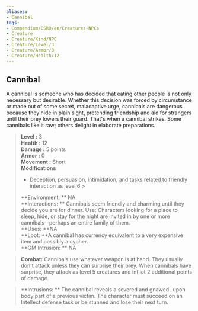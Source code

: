 ```yaml
---
aliases:
- Cannibal
tags:
- Compendium/CSRD/en/Creatures-NPCs
- Creature
- Creature/Kind/NPC
- Creature/Level/3
- Creature/Armor/0
- Creature/Health/12
---
```


  
## Cannibal  
A cannibal is someone who has decided that eating other people is not only necessary but desirable. Whether this decision was forced by circumstance or made out of some secret, maladaptive urge, cannibals are dangerous because they hide in plain sight, pretending friendship and aid for strangers until their prey lowers their guard. That's when a cannibal strikes. Some cannibals like it raw; others delight in elaborate preparations.  

  
> **Level :** 3  
> **Health :** 12  
> **Damage :** 5 points  
> **Armor :** 0  
> **Movement :** Short  
> **Modifications**  
>- Deception, persuasion, intimidation, and tasks related to friendly interaction as level 6 >
>  
> **Environment: ** NA  
> **Interactions: ** Cannibals seem friendly and charming until they decide you are for dinner. Use: Characters looking for a place to sleep, hide, or stay for the night are invited in by one or more cannibals--perhaps an entire family of them.  
> **Uses: **NA  
> **Loot: **A cannibal has currency equivalent to a very expensive item and possibly a cypher.  
> **GM Intrusion: ** NA  

> **Combat:** 
> Cannibals use whatever weapon is at hand. They usually don't attack unless they can surprise their prey. When cannibals have surprise, they attack as level 5 creatures and inflict 2 additional points of damage.  
  

> **Intrusions: ** 
> The cannibal reveals a severed and gnawed- upon body part of a previous victim. The character must succeed on an Intellect defense task or be stunned and lose their next turn.  
